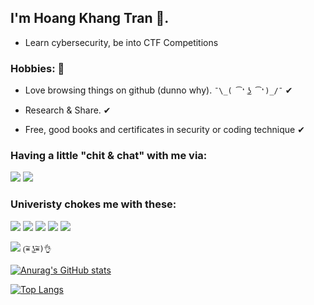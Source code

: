 ## I'm Hoang Khang Tran 👋.

- Learn cybersecurity, be into CTF Competitions

### Hobbies: 💖

- Love browsing things on github (dunno why). `¯\_( ͡❛ ͜ʖ ͡❛)_/¯` ✔

- Research & Share. ✔ 

- Free, good books and certificates in security or coding technique ✔

### Having a little "chit & chat" with me via:

<a href="https://www.facebook.com/hoangkhang.tran.14"><img src="https://img.icons8.com/color/48/000000/facebook.png"/></a>
<a href="#"><img src="https://img.icons8.com/color/48/000000/youtube-play.png"/></a>


### Univeristy chokes me with these:

<div style="display:inline">
<img src="https://img.icons8.com/color/48/000000/c-plus-plus-logo.png"/>
<img src="https://img.icons8.com/color/48/000000/c-sharp-logo.png"/>
<img src="https://img.icons8.com/color/48/000000/c-programming.png"/>
<img src="https://img.icons8.com/color/48/000000/python--v1.png"/>
<img src="https://img.icons8.com/external-tal-revivo-duo-tal-revivo/50/000000/external-django-a-high-level-python-web-framework-that-encourages-rapid-development-logo-duo-tal-revivo.png"/>
</div>
<br>

![](https://komarev.com/ghpvc/?username=khangtictoc)   `(͠≖ ͜ʖ͠≖)👌`

[![Anurag's GitHub stats](https://github-readme-stats.vercel.app/api?username=khangtictoc&show_icons=true&theme=tokyonight )](https://github.com/anuraghazra/github-readme-stats)

[![Top Langs](https://github-readme-stats.vercel.app/api/top-langs/?username=khangtictoc&theme=tokyonight&layout=compact&langs_count=8)](https://github.com/anuraghazra/github-readme-stats)
